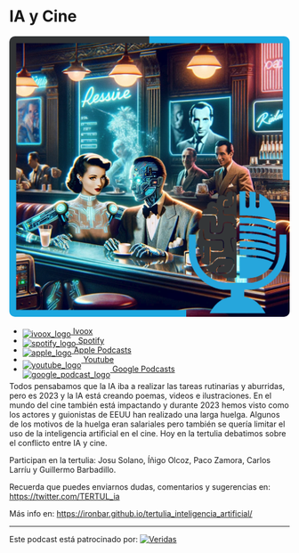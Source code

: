 # IA y Cine

<img src="res/2023-12-01-15-36-07.png" width="512" style="border-radius: 10px;">

- [<img src="https://i0.wp.com/parqueeste.org/wp-content/uploads/2020/07/ivoox-icon.png?fit=256%2C256&ssl=1" alt="ivoox_logo" width="32" style="position: relative; top: 5px;"> Ivoox](https://go.ivoox.com/rf/119649980)
- [<img src="https://cdn.iconscout.com/icon/free/png-256/spotify-36-721973.png" alt="spotify_logo" width="32" style="position: relative; top: 5px;"> Spotify](https://open.spotify.com/episode/4ouZCqdRhlwc2dWTZLP9OL?si=xnmTj6CYR8SGj3LqQmxa5Q)
- [<img src="https://cdn.iconscout.com/icon/free/png-256/apple-853-675472.png" alt="apple_logo" width="32" style="position: relative; top: 5px;"> Apple Podcasts](https://podcasts.apple.com/us/podcast/inteligencia-artificial-y-cine/id1669083682?i=1000635183830)
- [<img src="https://cdn.icon-icons.com/icons2/195/PNG/256/YouTube_23392.png" alt="youtube_logo" width="32" style="position: relative; top: 10px;"> Youtube](https://www.youtube.com/watch?v=ghpIcV5O0xY)
- [<img src="https://cdn.iconscout.com/icon/free/png-256/free-google-podcasts-2038772-1721669.png" alt="google_podcast_logo" width="32" style="position: relative; top: 10px;"> Google Podcasts](https://podcasts.google.com/feed/aHR0cHM6Ly93d3cuaXZvb3guY29tL3BvZGNhc3QtdGVydHVsaWEtaW50ZWxpZ2VuY2lhLWFydGlmaWNpYWxfZmdfZjExODE1MzExX2ZpbHRyb18xLnhtbA/episode/aHR0cHM6Ly93d3cuaXZvb3guY29tLzExOTY0OTk4MA?sa=X&ved=0CAUQkfYCahcKEwiIr42VocuCAxUAAAAAHQAAAAAQAQ)

Todos pensabamos que la IA iba a realizar las tareas rutinarias y aburridas, pero es 2023 y la IA está creando poemas, videos e ilustraciones. En el mundo del cine también está impactando y durante 2023 hemos visto como los actores y guionistas de EEUU han realizado una larga huelga. Algunos de los motivos de la huelga eran salariales pero también se quería limitar el uso de la inteligencia artificial en el cine. Hoy en la tertulia debatimos sobre el conflicto entre IA y cine.

Participan en la tertulia: Josu Solano, Íñigo Olcoz, Paco Zamora, Carlos Larríu y Guillermo Barbadillo.

Recuerda que puedes enviarnos dudas, comentarios y sugerencias en: <https://twitter.com/TERTUL_ia>

Más info en: <https://ironbar.github.io/tertulia_inteligencia_artificial/>

---

Este podcast está patrocinado por:  [<img src="https://veridas.com/wp-content/uploads/2021/08/VERIDAS-logo-azul-coral-rgb-592x131-1.png.webp" alt="Veridas" width="64" style="position: relative; top: 0px;">](https://veridas.com/)
